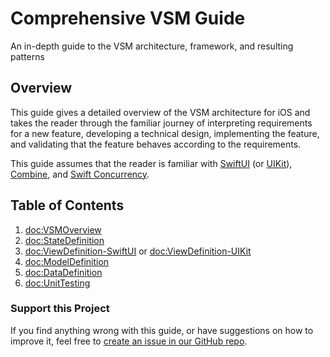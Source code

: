 # Comprehensive VSM Guide

An in-depth guide to the VSM architecture, framework, and resulting patterns

## Overview

This guide gives a detailed overview of the VSM architecture for iOS and takes the reader through the familiar journey of interpreting requirements for a new feature, developing a technical design, implementing the feature, and validating that the feature behaves according to the requirements.

This guide assumes that the reader is familiar with [SwiftUI](https://developer.apple.com/xcode/swiftui/) (or [UIKit](https://developer.apple.com/documentation/uikit)), [Combine](https://developer.apple.com/documentation/combine), and [Swift Concurrency](https://docs.swift.org/swift-book/LanguageGuide/Concurrency.html).

## Table of Contents

1. <doc:VSMOverview>
1. <doc:StateDefinition>
1. <doc:ViewDefinition-SwiftUI> or <doc:ViewDefinition-UIKit>
1. <doc:ModelDefinition>
1. <doc:DataDefinition>
1. <doc:UnitTesting>

### Support this Project

If you find anything wrong with this guide, or have suggestions on how to improve it, feel free to [create an issue in our GitHub repo](https://github.com/wayfair-incubator/vsm-ios/issues/new/choose).
